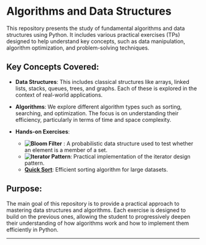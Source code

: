 # Algorithms and Data Structures

This repository presents the study of fundamental algorithms and data structures using Python. It includes various practical exercises (TPs) designed to help understand key concepts, such as data manipulation, algorithm optimization, and problem-solving techniques.

## Key Concepts Covered:

- **Data Structures**: This includes classical structures like arrays, linked lists, stacks, queues, trees, and graphs. Each of these is explored in the context of real-world applications.
  
- **Algorithms**: We explore different algorithm types such as sorting, searching, and optimization. The focus is on understanding their efficiency, particularly in terms of time and space complexity.

- **Hands-on Exercises**: 
  - **![Bloom Filter](tpbloomfilter)** : A probabilistic data structure used to test whether an element is a member of a set.
  - **![Iterator Pattern](TP4_itérateur)**: Practical implementation of the iterator design pattern.
  - **[Quick Sort](TP5_tres_rapide)**: Efficient sorting algorithm for large datasets.

## Purpose:  
The main goal of this repository is to provide a practical approach to mastering data structures and algorithms. Each exercise is designed to build on the previous ones, allowing the student to progressively deepen their understanding of how algorithms work and how to implement them efficiently in Python.
****
